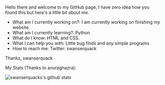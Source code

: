 Hello there and welcome to my GitHub page, I have zero idea how you found this but here's a little bit about me.

- What am I currently working on?: I am currently working on finishing my website.
- What am I currently learning?: Python
- What do I know: HTML and CSS.
- What I can help you with: Little bug finds and any simple programs
- How to reach me: 
Twitter: swanserquack

Thanks,
swanserquack

My Stats (Thanks to anuraghazra):

![swanserquacks's github stats](https://github-readme-stats.vercel.app/api?username=swanserquack)
